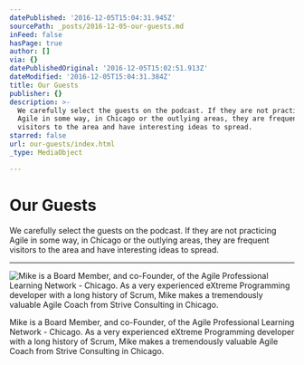 ```yaml
---
datePublished: '2016-12-05T15:04:31.945Z'
sourcePath: _posts/2016-12-05-our-guests.md
inFeed: false
hasPage: true
author: []
via: {}
datePublishedOriginal: '2016-12-05T15:02:51.913Z'
dateModified: '2016-12-05T15:04:31.384Z'
title: Our Guests
publisher: {}
description: >-
  We carefully select the guests on the podcast. If they are not practicing
  Agile in some way, in Chicago or the outlying areas, they are frequent
  visitors to the area and have interesting ideas to spread.
starred: false
url: our-guests/index.html
_type: MediaObject

---
```

# Our Guests

We carefully select the guests on the podcast. If they are not practicing Agile in some way, in Chicago or the outlying areas, they are frequent visitors to the area and have interesting ideas to spread.

---

![Mike is a Board Member, and co-Founder, of the Agile Professional Learning Network - Chicago.  As a very experienced eXtreme Programming developer with a long history of Scrum, Mike makes a tremendously valuable Agile Coach from Strive Consulting in Chicago.](https://the-grid-user-content.s3-us-west-2.amazonaws.com/b6b9dbac-87c5-4e05-8a52-7cdc8b13cdb7.jpg)

Mike is a Board Member, and co-Founder, of the Agile Professional Learning Network - Chicago. As a very experienced eXtreme Programming developer with a long history of Scrum, Mike makes a tremendously valuable Agile Coach from Strive Consulting in Chicago.